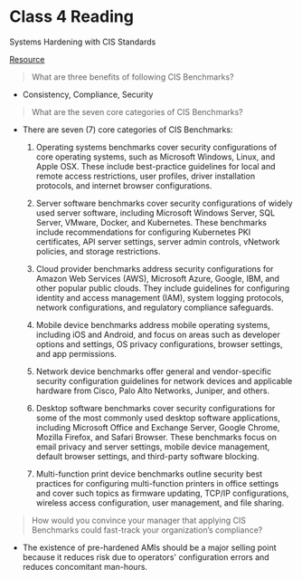 # Class 4 Reading

Systems Hardening with CIS Standards

[Resource](https://www.ibm.com/topics/cis-benchmarks)

> What are three benefits of following CIS Benchmarks?
   - Consistency, Compliance, Security

> What are the seven core categories of CIS Benchmarks?
   - There are seven (7) core categories of CIS Benchmarks:

       1. Operating systems benchmarks cover security configurations of core operating systems, such as Microsoft Windows, Linux, and Apple OSX. These include best-practice guidelines for local and remote access restrictions, user profiles, driver installation protocols, and internet browser configurations.

       2. Server software benchmarks cover security configurations of widely used server software, including Microsoft Windows Server, SQL Server, VMware, Docker, and Kubernetes. These benchmarks include recommendations for configuring Kubernetes PKI certificates, API server settings, server admin controls, vNetwork policies, and storage restrictions.

       3. Cloud provider benchmarks address security configurations for Amazon Web Services (AWS), Microsoft Azure, Google, IBM, and other popular public clouds. They include guidelines for configuring identity and access management (IAM), system logging protocols, network configurations, and regulatory compliance safeguards.

       4. Mobile device benchmarks address mobile operating systems, including iOS and Android, and focus on areas such as developer options and settings, OS privacy configurations, browser settings, and app permissions.

       5. Network device benchmarks offer general and vendor-specific security configuration guidelines for network devices and applicable hardware from Cisco, Palo Alto Networks, Juniper, and others.

       6. Desktop software benchmarks cover security configurations for some of the most commonly used desktop software applications, including Microsoft Office and Exchange Server, Google Chrome, Mozilla Firefox, and Safari Browser. These benchmarks focus on email privacy and server settings, mobile device management, default browser settings, and third-party software blocking.

       7. Multi-function print device benchmarks outline security best practices for configuring multi-function printers in office settings and cover such topics as firmware updating, TCP/IP configurations, wireless access configuration, user management, and file sharing.


> How would you convince your manager that applying CIS Benchmarks could fast-track your organization’s compliance?
   - The existence of pre-hardened AMIs should be a major selling point because it reduces risk due to operators' configuration errors and reduces concomitant man-hours.